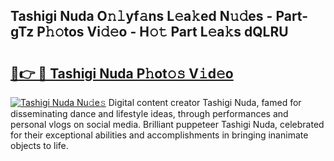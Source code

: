 ## Tashigi Nuda O𝚗𝚕yf𝚊ns L𝚎a𝚔ed N𝚞𝚍es - Part-gTz P𝚑𝚘tos Vi𝚍𝚎o - H𝚘𝚝 Part L𝚎a𝚔s dQLRU

# <h2><a href="http://kfbawub.oniu.top/?m=Tashigi+Nuda">🔗👉 🔴 Tashigi Nuda P𝚑ot𝚘𝚜 V𝚒d𝚎o</a></h2>

[![Tashigi Nuda Nu𝚍e𝚜](https://i.imgur.com/0qMVB7G.gif)](http://kfbawub.oniu.top/?m=Tashigi+Nuda)
Digital content creator Tashigi Nuda, famed for disseminating dance and lifestyle ideas, through performances and personal vlogs on social media. Brilliant puppeteer Tashigi Nuda, celebrated for their exceptional abilities and accomplishments in bringing inanimate objects to life.  
